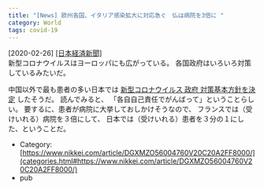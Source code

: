 ```yaml
---
title: "[News] 欧州各国、イタリア感染拡大に対応急ぐ　仏は病院を3倍に "
category: World
tags: covid-19
---
```


[2020-02-26] [[日本経済新聞]](https://www.nikkei.com/article/DGXMZO56004760V20C20A2FF8000/)  
 新型コロナウイルスはヨーロッパにも広がっている。
各国政府はいろいろ対策しているみたいだ。

 中国以外で最も患者の多い日本では
[新型コロナウイルス 政府 対策基本方針を決定](https://www3.nhk.or.jp/news/html/20200225/k10012300241000.html) したそうだ。
読んでみると、
「各自自己責任でがんばって」ということらしい。
要するに、患者が病院に大挙しておしかけそうなので、
フランスでは（受けいれる）病院を３倍にして、
日本では（受けいれる）患者を３分の１にした、ということだ。

- Category: [https://www.nikkei.com/article/DGXMZO56004760V20C20A2FF8000/](categories.html#https://www.nikkei.com/article/DGXMZO56004760V20C20A2FF8000/)
- pub

